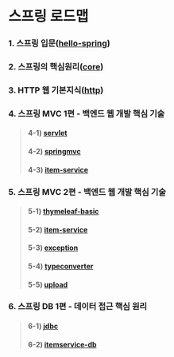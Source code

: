 # 스프링 로드맵
### 1. 스프링 입문([hello-spring](https://github.com/hyungeunShin/Spring_Roadmap/tree/master/hello-spring))

### 2. 스프링의 핵심원리([core](https://github.com/hyungeunShin/Spring_Roadmap/tree/master/core))

### 3. HTTP 웹 기본지식([http](https://github.com/hyungeunShin/Spring_Roadmap/tree/master/http))

### 4. 스프링 MVC 1편 - 백엔드 웹 개발 핵심 기술
>#### 4-1) [servlet](https://github.com/hyungeunShin/Spring_Roadmap/tree/master/servlet)
>#### 4-2) [springmvc](https://github.com/hyungeunShin/Spring_Roadmap/tree/master/springmvc)
>#### 4-3) [item-service](https://github.com/hyungeunShin/Spring_Roadmap/tree/master/item-service)

### 5. 스프링 MVC 2편 - 백엔드 웹 개발 핵심 기술
>#### 5-1) [thymeleaf-basic](https://github.com/hyungeunShin/Spring_Roadmap/tree/master/thymeleaf-basic)
>#### 5-2) [item-service](https://github.com/hyungeunShin/Spring_Roadmap/tree/master/item-service)
>#### 5-3) [exception](https://github.com/hyungeunShin/Spring_Roadmap/tree/master/exception)
>#### 5-4) [typeconverter](https://github.com/hyungeunShin/Spring_Roadmap/tree/master/typeconverter)
>#### 5-5) [upload](https://github.com/hyungeunShin/Spring_Roadmap/tree/master/upload)

### 6. 스프링 DB 1편 - 데이터 접근 핵심 원리
>#### 6-1) [jdbc](https://github.com/hyungeunShin/Spring_Roadmap/tree/master/jdbc)
>#### 6-2) [itemservice-db](https://github.com/hyungeunShin/Spring_Roadmap/tree/master/itemservice-db)

